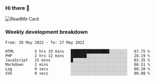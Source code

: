 ### Hi there 👋

<!--
**itzcy/itzcy** is a ✨ _special_ ✨ repository because its `README.md` (this file) appears on your GitHub profile.

Here are some ideas to get you started:

- 🔭 I’m currently working on ...
- 🌱 I’m currently learning ...
- 👯 I’m looking to collaborate on ...
- 🤔 I’m looking for help with ...
- 💬 Ask me about ...
- 📫 How to reach me: ...
- 😄 Pronouns: ...
- ⚡ Fun fact: ...
-->
![ReadMe Card](https://github-readme-stats.vercel.app/api?username=itzcy&show_icons=true&title_color=2d3198&icon_color=797cb8&text_color=24292e&bg_color=f6f8fa)

### Weekly development breakdown
<!--START_SECTION:waka-->

```text
From: 20 May 2022 - To: 27 May 2022

HTML         5 hrs 19 mins   █████████████████░░░░░░░░   67.75 %
PHP          2 hrs 12 mins   ███████░░░░░░░░░░░░░░░░░░   28.19 %
JavaScript   15 mins         █░░░░░░░░░░░░░░░░░░░░░░░░   03.35 %
Markdown     2 mins          ░░░░░░░░░░░░░░░░░░░░░░░░░   00.51 %
Log          0 secs          ░░░░░░░░░░░░░░░░░░░░░░░░░   00.20 %
SVG          0 secs          ░░░░░░░░░░░░░░░░░░░░░░░░░   00.00 %
```

<!--END_SECTION:waka-->

